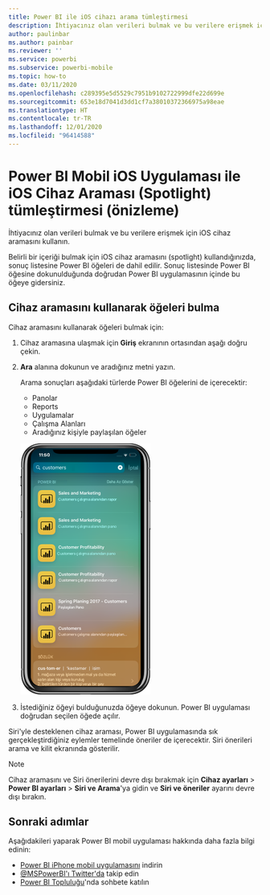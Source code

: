 ```yaml
---
title: Power BI ile iOS cihazı arama tümleştirmesi
description: İhtiyacınız olan verileri bulmak ve bu verilere erişmek için cihaz araması (spotlight) kullanma
author: paulinbar
ms.author: painbar
ms.reviewer: ''
ms.service: powerbi
ms.subservice: powerbi-mobile
ms.topic: how-to
ms.date: 03/11/2020
ms.openlocfilehash: c289395e5d5529c7951b9102722999dfe22d699e
ms.sourcegitcommit: 653e18d7041d3dd1cf7a38010372366975a98eae
ms.translationtype: HT
ms.contentlocale: tr-TR
ms.lasthandoff: 12/01/2020
ms.locfileid: "96414588"
---
```

# <a name="ios-device-search-spotlight-integration-with-power-bi-mobile-ios-app-preview"></a>Power BI Mobil iOS Uygulaması ile iOS Cihaz Araması (Spotlight) tümleştirmesi (önizleme)
İhtiyacınız olan verileri bulmak ve bu verilere erişmek için iOS cihaz aramasını kullanın.

Belirli bir içeriği bulmak için iOS cihaz aramasını (spotlight) kullandığınızda, sonuç listesine Power BI öğeleri de dahil edilir. Sonuç listesinde Power BI öğesine dokunulduğunda doğrudan Power BI uygulamasının içinde bu öğeye gidersiniz.

## <a name="find-items-using-device-search"></a>Cihaz aramasını kullanarak öğeleri bulma

Cihaz aramasını kullanarak öğeleri bulmak için:

1. Cihaz aramasına ulaşmak için **Giriş** ekranının ortasından aşağı doğru çekin.

2. **Ara** alanına dokunun ve aradığınız metni yazın.
 
   Arama sonuçları aşağıdaki türlerde Power BI öğelerini de içerecektir:

    * Panolar
    * Reports
    * Uygulamalar
    * Çalışma Alanları
    * Aradığınız kişiyle paylaşılan öğeler

    ![iOS cihaz aramasında Power BI arama sonuçlarının gösterildiği ekran görüntüsü](./media/mobile-apps-ios-siri-search/power-bi-spotlight-search.png)

 3. İstediğiniz öğeyi bulduğunuzda öğeye dokunun. Power BI uygulaması doğrudan seçilen öğede açılır. 

Siri'yle desteklenen cihaz araması, Power BI uygulamasında sık gerçekleştirdiğiniz eylemler temelinde öneriler de içerecektir. Siri önerileri arama ve kilit ekranında gösterilir.

>[!NOTE]
>
>Cihaz aramasını ve Siri önerilerini devre dışı bırakmak için **Cihaz ayarları** > **Power BI ayarları** > **Siri ve Arama**'ya gidin ve **Siri ve öneriler** ayarını devre dışı bırakın.
>

## <a name="next-steps"></a>Sonraki adımlar
Aşağıdakileri yaparak Power BI mobil uygulaması hakkında daha fazla bilgi edinin: 

* [Power BI iPhone mobil uygulamasını](https://go.microsoft.com/fwlink/?LinkId=522062) indirin
* [@MSPowerBI'ı Twitter'da](https://twitter.com/MSPowerBI) takip edin
* [Power BI Topluluğu](https://community.powerbi.com/)'nda sohbete katılın

